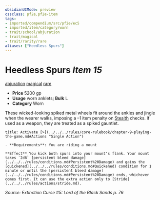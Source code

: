 ```yaml
---
obsidianUIMode: preview
cssclass: pf2e,pf2e-item
tags:
- imported/compendium/src/pf2e/ec5
- imported/item/category/worn
- trait/school/abjuration
- trait/magical
- trait/rarity/rare
aliases: ["Heedless Spurs"]
---
```

# Heedless Spurs *Item 15*  
[abjuration](abjuration.md)  [magical](magical.md)  [rare](rare.md)  

- **Price** 5200 gp
- **Usage** worn anklets; **Bulk** L
- **Category** Worn

These wicked-looking spiked metal wheels fit around the ankles and jingle when the wearer walks, imposing a –1 item penalty on [Stealth](../../skills.md#Stealth) checks. If used as a weapon, they are treated as a spiked gauntlet.

```ad-embed-ability
title: Activate [>](../../../rules/core-rulebook/chapter-9-playing-the-game.md#Actions "Single Action")

- **Requirements**: You are riding a mount

**Effect** You kick both spurs into your mount's flank. Your mount takes `2d6` [persistent bleed damage](../../../rules/conditions.md#Persistent%20Damage) and gains the [quickened](../../../rules/conditions.md#Quickened) condition for 1 minute or until the [persistent bleed damage](../../../rules/conditions.md#Persistent%20Damage) ends, whichever comes first. It can use the extra action only to [Stride](../../../rules/actions/stride.md).
```

*Source: Extinction Curse #5: Lord of the Black Sands p. 76*
